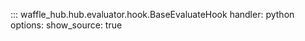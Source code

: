 ::: waffle_hub.hub.evaluator.hook.BaseEvaluateHook
    handler: python
    options:
        show_source: true
